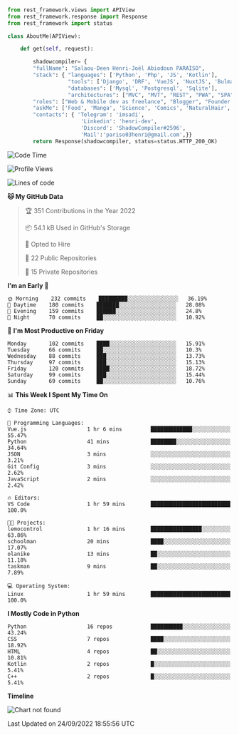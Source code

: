 ###
```python
from rest_framework.views import APIView
from rest_framework.response import Response
from rest_framework import status

class AboutMe(APIView):

    def get(self, request):

        shadowcompiler= {
        "fullName": "Salaou-Deen Henri-Joël Abiodoun PARAISO",
        "stack": { "languages": ['Python', 'Php', 'JS', 'Kotlin'],
                   "tools": ['Django', 'DRF', 'VueJS', 'NuxtJS', 'Bulma', 'Beufy'],
                   "databases": ['Mysql', 'Postgresql', 'Sqlite'],
                   "architectures": ["MVC", "MVT", "REST", "PWA", "SPA"]},        
        "roles": ["Web & Mobile dev as freelance", "Blogger", "Founder at @henrid3v", "Mentor"],
        "askMe": ['Food', 'Manga', 'Science', 'Comics', 'NaturalHair', 'Photography', 'Tech', 'Programming'],
        "contacts": { 'Telegram': 'imsadi',
                       'Linkedin': 'henri-dev',
                       'Discord': 'ShadowCompiler#2596',
                       'Mail':'pariso03henri@gmail.com',}}
        return Response(shadowcompiler, status=status.HTTP_200_OK)

```                    

<!--START_SECTION:waka-->
![Code Time](http://img.shields.io/badge/Code%20Time-351%20hrs%2024%20mins-blue)

![Profile Views](http://img.shields.io/badge/Profile%20Views-0-blue)

![Lines of code](https://img.shields.io/badge/From%20Hello%20World%20I%27ve%20Written-56%20Thousand%20lines%20of%20code-blue)

**🐱 My GitHub Data** 

> 🏆 351 Contributions in the Year 2022
 > 
> 📦 54.1 kB Used in GitHub's Storage 
 > 
> 💼 Opted to Hire
 > 
> 📜 22 Public Repositories 
 > 
> 🔑 15 Private Repositories  
 > 
**I'm an Early 🐤** 

```text
🌞 Morning    232 commits    █████████░░░░░░░░░░░░░░░░   36.19% 
🌆 Daytime    180 commits    ███████░░░░░░░░░░░░░░░░░░   28.08% 
🌃 Evening    159 commits    ██████░░░░░░░░░░░░░░░░░░░   24.8% 
🌙 Night      70 commits     ██░░░░░░░░░░░░░░░░░░░░░░░   10.92%

```
📅 **I'm Most Productive on Friday** 

```text
Monday       102 commits    ████░░░░░░░░░░░░░░░░░░░░░   15.91% 
Tuesday      66 commits     ██░░░░░░░░░░░░░░░░░░░░░░░   10.3% 
Wednesday    88 commits     ███░░░░░░░░░░░░░░░░░░░░░░   13.73% 
Thursday     97 commits     ███░░░░░░░░░░░░░░░░░░░░░░   15.13% 
Friday       120 commits    ████░░░░░░░░░░░░░░░░░░░░░   18.72% 
Saturday     99 commits     ███░░░░░░░░░░░░░░░░░░░░░░   15.44% 
Sunday       69 commits     ██░░░░░░░░░░░░░░░░░░░░░░░   10.76%

```


📊 **This Week I Spent My Time On** 

```text
⌚︎ Time Zone: UTC

💬 Programming Languages: 
Vue.js                   1 hr 6 mins         █████████████░░░░░░░░░░░░   55.47% 
Python                   41 mins             ████████░░░░░░░░░░░░░░░░░   34.64% 
JSON                     3 mins              ░░░░░░░░░░░░░░░░░░░░░░░░░   3.21% 
Git Config               3 mins              ░░░░░░░░░░░░░░░░░░░░░░░░░   2.62% 
JavaScript               2 mins              ░░░░░░░░░░░░░░░░░░░░░░░░░   2.42%

🔥 Editors: 
VS Code                  1 hr 59 mins        █████████████████████████   100.0%

🐱‍💻 Projects: 
lemocontrol              1 hr 16 mins        ████████████████░░░░░░░░░   63.86% 
schoolman                20 mins             ████░░░░░░░░░░░░░░░░░░░░░   17.07% 
olanike                  13 mins             ██░░░░░░░░░░░░░░░░░░░░░░░   11.18% 
taskman                  9 mins              ██░░░░░░░░░░░░░░░░░░░░░░░   7.89%

💻 Operating System: 
Linux                    1 hr 59 mins        █████████████████████████   100.0%

```

**I Mostly Code in Python** 

```text
Python                   16 repos            ██████████░░░░░░░░░░░░░░░   43.24% 
CSS                      7 repos             ████░░░░░░░░░░░░░░░░░░░░░   18.92% 
HTML                     4 repos             ██░░░░░░░░░░░░░░░░░░░░░░░   10.81% 
Kotlin                   2 repos             █░░░░░░░░░░░░░░░░░░░░░░░░   5.41% 
C++                      2 repos             █░░░░░░░░░░░░░░░░░░░░░░░░   5.41%

```


**Timeline**

![Chart not found](https://raw.githubusercontent.com/shadowcompiler/shadowcompiler/main/charts/bar_graph.png) 


 Last Updated on 24/09/2022 18:55:56 UTC
<!--END_SECTION:waka-->

